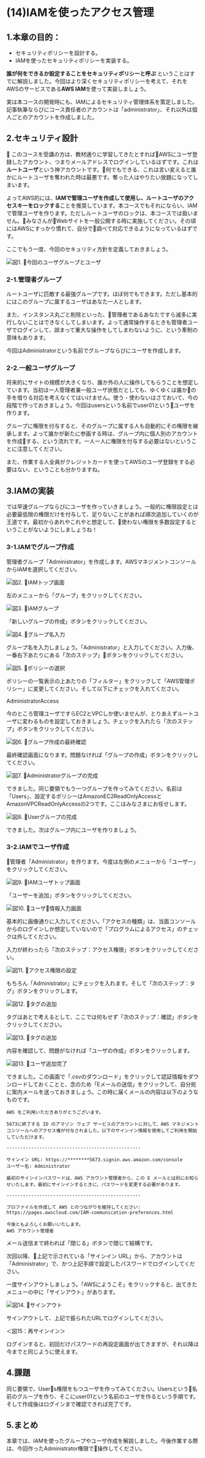 # (14)IAMを使ったアクセス管理 

## 1.本章の目的：

- セキュリティポリシーを設計する。
- IAMを使ったセキュリティポリシーを実装する。



**誰が何をできるか設定することをセキュリティポリシーと呼ぶ** ということはすでに解説しました。今回はより深くセキュリティポリシーを考えて、それをAWSのサービスである**AWS IAM**を使って実装しましょう。

実は本コースの開発時にも、IAMによるセキュリティ管理体系を策定しました。記事執筆ならびにコース責任者のアカウントは「administrator」、それ以外は個人ごとのアカウントを作成しました。

## 2.セキュリティ設計

このコースを受講の方は、教材通りに学習してきたとすればAWSにユーザ登録したアカウント、つまりメールアドレスでログインしているはずです。これは**ルートユーザ**という神アカウントです。何でもできる、これは言い変えると誰かにルートユーザを奪われた時は最悪です。奪った人はやりたい放題になってしまいます。

よってAWS的には、**IAMで管理ユーザを作成して使用し、ルートユーザのアクセスキーをロックする**ことを推奨しています。本コースでもそれにならい、IAMで管理ユーザを作ります。ただしルートユーザのロックは、本コースでは扱いません。みなさんがWebサイトを一般公開する時に実施してください。その頃にはAWSにすっかり慣れて、自分で調べて対応できるようになっているはずです。

ここでもう一度、今回のセキュリティ方針を定義しておきましょう。

![図1. 今回のユーザグループとユーザ](14-01.png)

### 2-1.管理者グループ

ルートユーザに匹敵する最強グループです。ほぼ何でもできます。ただし基本的にはこのグループに属するユーザはあなた一人とします。

また、インスタンス丸ごと削除といった、管理者であるあなたですら滅多に実行しないことはできなくしてしまいます。よって通常操作するときも管理者ユーザでログインして、誤まって重大な操作をしてしまわないように、という牽制の意味もあります。

今回はAdministratorという名前でグループならびにユーザを作成します。

### 2-2.一般ユーザグループ

将来的にサイトの規模が大きくなり、誰か外の人に操作してもらうことを想定しています。当初は一人管理者兼一般ユーザ状態だとしても、ゆくゆくは誰かの手を借りる対応を考えなくてはいけません。使う・使わないはさておいて、今の段階で作っておきましょう。今回はusersという名前でuser01というユーザを作ります。

グループに権限を付与すると、そのグループに属する人も自動的にその権限を継承します。よって誰かが新たに参画する時は、グループ内に個人別のアカウントを作成する、という流れです。一人一人に権限を付与する必要はないということに注意してください。

また、作業する人全員がクレジットカードを使ってAWSのユーザ登録をする必要はない、ということも分かりますね。

## 3.IAMの実装

では早速グループならびにユーザを作っていきましょう。一般的に権限設定とは必要最低限の権限だけを付与して、足りないことがあれば順次追加していくのが王道です。最初からあれやこれやと想定して、使わない権限を多数設定するということがないようにしましょうね！

### 3-1.IAMでグループ作成

管理者グループ「Administrator」を作成します。AWSマネジメントコンソールからIAMを選択してください。

![図2. IAMトップ画面](14-02.png)

左のメニューから「グループ」をクリックしてください。

![図3. IAMグループ](14-03.png)

「新しいグループの作成」ボタンをクリックしてください。

![図4. グループ名入力](14-04.png)

グループ名を入力しましょう。「Administrator」と入力してください。入力後、一番右下あたりにある「次のステップ」ボタンをクリックしてください。

![図5. ポリシーの選択](14-05.png)

ポリシーの一覧表示の上あたりの「フィルター」をクリックして「AWS管理ポリシー」に変更してください。そして以下にチェックを入れてください。

AdministratorAccess

今のところ管理ユーザですらEC2とVPCしか使いませんが、とりあえずルートユーザに変わるものを設定しておきましょう。チェックを入れたら「次のステップ」ボタンをクリックしてください。

![図6. グループ作成の最終確認](14-06.png)

最終確認画面になります。問題なければ「グループの作成」ボタンをクリックしてください。

![図7. Administratorグループの完成](14-07.png)

できました。同じ要領でもう一つグループを作ってみてください。名前は「Users」、設定するポリシーはAmazonEC2ReadOnlyAccessとAmazonVPCReadOnlyAccessの2つです。ここはみなさまにお任せします。

![図8. Userグループの完成](14-08.png)

できました。次はグループ内にユーザを作りましょう。

### 3-2.IAMでユーザ作成

管理者「Administrator」を作ります。今度は左側のメニューから「ユーザー」をクリックしてください。

![図9. IAMユーザトップ画面](14-09.png)

「ユーザーを追加」ボタンをクリックしてください。

![図10. ユーザ情報入力画面](14-10.png)

基本的に画像通りに入力してください。「アクセスの種類」は、当面コンソールからのログインしか想定していないので「プログラムによるアクセス」のチェックは外してください。

入力が終わったら「次のステップ：アクセス権限」ボタンをクリックしてください。

![図11. アクセス権限の設定](14-11.png)

もちろん「Administrator」にチェックを入れます。そして「次のステップ：タグ」ボタンをクリックします。

![図12. タグの追加](14-12.png)

タグはあとで考えるとして、ここでは何もせず「次のステップ：確認」ボタンをクリックしてください。

![図13. タグの追加](14-13.png)

内容を確認して、問題がなければ「ユーザの作成」ボタンをクリックします。

![図13. ユーザ追加完了](14-13.png)

できました。この画面で「.csvのダウンロード」をクリックして認証情報をダウンロードしておくことと、念のため「Eメールの送信」をクリックして、自分宛に案内メールを送っておきましょう。この時に届くメールの内容は以下のようなものです。

```
AWS をご利用いただきありがとうございます。

5673に終了する ID のアマゾン ウェブ サービスのアカウントに対して、AWS マネジメントコンソールへのアクセス権が付与されました。以下のサインイン情報を使用してご利用を開始していただけます。

-------------------------------------------------

サインイン URL: https://********5673.signin.aws.amazon.com/console
ユーザー名: Administrator

最初のサインインパスワードは、AWS アカウント管理者から、この E メールとは別にお知らせいたします。最初にサインインするときに、パスワードを変更する必要があります。

-------------------------------------------------

プロファイルを作成して AWS とのつながりを維持してください: https://pages.awscloud.com/IAM-communication-preferences.html

今後ともよろしくお願いいたします。
AWS アカウント管理者
```

メール送信まで終われば「閉じる」ボタンで閉じて結構です。

次回以降、上記で示されている「サインイン URL」から、アカウントは「Administrator」で、かつ上記手順で設定したパスワードでログインしてください。

一度サインアウトしましょう。「AWSにようこそ」をクリックすると、出てきたメニューの中に「サインアウト」があります。

![図14. サインアウト](14-14.png)

サインアウトして、上記で振られたURLでログインしてください。

＜図15：再サインイン＞

ログインすると、初回だけパスワードの再設定画面が出てきますが、それ以降は今までと同じように使えます。

## 4.課題

同じ要領で、Users権限をもつユーザを作ってみてください。Usersという名前のグループを作り、そこにuser01という名前のユーザを作るという手順です。そして作成後はログインまで確認できれば完了です。

## 5.まとめ

本章では、IAMを使ったグループやユーザ作成を解説しました。今後作業する際は、今回作ったAdministrator権限で操作してください。

